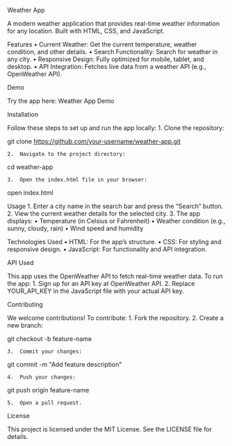 Weather App

A modern weather application that provides real-time weather information for any location. Built with HTML, CSS, and JavaScript.

Features
• Current Weather: Get the current temperature, weather condition, and other details.
• Search Functionality: Search for weather in any city.
• Responsive Design: Fully optimized for mobile, tablet, and desktop.
• API Integration: Fetches live data from a weather API (e.g., OpenWeather API).

Demo

Try the app here: Weather App Demo

Installation

Follow these steps to set up and run the app locally: 1. Clone the repository:

git clone https://github.com/your-username/weather-app.git

    2.	Navigate to the project directory:

cd weather-app

    3.	Open the index.html file in your browser:

open index.html

Usage 1. Enter a city name in the search bar and press the “Search” button. 2. View the current weather details for the selected city. 3. The app displays:
• Temperature (in Celsius or Fahrenheit)
• Weather condition (e.g., sunny, cloudy, rain)
• Wind speed and humidity

Technologies Used
• HTML: For the app’s structure.
• CSS: For styling and responsive design.
• JavaScript: For functionality and API integration.

API Used

This app uses the OpenWeather API to fetch real-time weather data. To run the app: 1. Sign up for an API key at OpenWeather API. 2. Replace YOUR_API_KEY in the JavaScript file with your actual API key.

Contributing

We welcome contributions! To contribute: 1. Fork the repository. 2. Create a new branch:

git checkout -b feature-name

    3.	Commit your changes:

git commit -m "Add feature description"

    4.	Push your changes:

git push origin feature-name

    5.	Open a pull request.

License

This project is licensed under the MIT License. See the LICENSE file for details.
